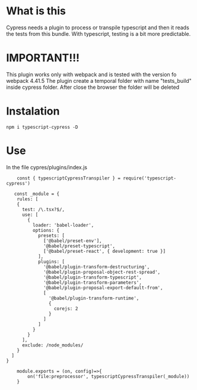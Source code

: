 # What is this

Cypress needs a plugin to process or transpile typescript and then it reads the tests from this bundle.
With typescript, testing is a bit more predictable.

# IMPORTANT!!!

This plugin works only with webpack and is tested with the version fo webpack 4.41.5
The plugin create a temporal folder with name "tests_build" inside cypress folder. After close the browser the folder will be deleted

# Instalation

`npm i typescript-cypress -D`

# Use

In the file cypres/plugins/index.js

```
    const { typescriptCypressTranspiler } = require('typescript-cypress')

   const _module = {
    rules: [
    {
      test: /\.tsx?$/,
      use: [
        {
          loader: 'babel-loader',
          options: {
            presets: [
              ['@babel/preset-env'],
              '@babel/preset-typescript',
              ['@babel/preset-react', { development: true }]
            ],
            plugins: [
              '@babel/plugin-transform-destructuring',
              '@babel/plugin-proposal-object-rest-spread',
              '@babel/plugin-transform-typescript',
              '@babel/plugin-transform-parameters',
              '@babel/plugin-proposal-export-default-from',
              [
                '@babel/plugin-transform-runtime',
                {
                  corejs: 2
                }
              ]
            ]
          }
        }
      ],
      exclude: /node_modules/
    }
  ]
}

    module.exports = (on, config)=>{
        on('file:preprocessor', typescriptCypressTranspiler(_module))
    }
```
